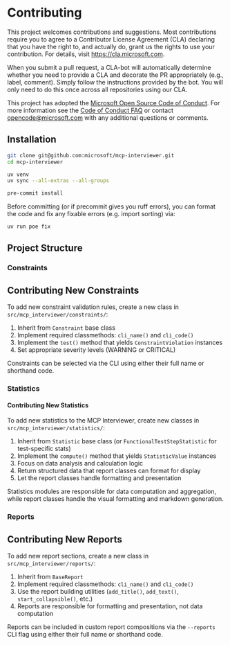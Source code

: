 # Contributing

This project welcomes contributions and suggestions. Most contributions require you to
agree to a Contributor License Agreement (CLA) declaring that you have the right to,
and actually do, grant us the rights to use your contribution. For details, visit
https://cla.microsoft.com.

When you submit a pull request, a CLA-bot will automatically determine whether you need
to provide a CLA and decorate the PR appropriately (e.g., label, comment). Simply follow the
instructions provided by the bot. You will only need to do this once across all repositories using our CLA.

This project has adopted the [Microsoft Open Source Code of Conduct](https://opensource.microsoft.com/codeofconduct/).
For more information see the [Code of Conduct FAQ](https://opensource.microsoft.com/codeofconduct/faq/)
or contact [opencode@microsoft.com](mailto:opencode@microsoft.com) with any additional questions or comments.

## Installation

```bash
git clone git@github.com:microsoft/mcp-interviewer.git
cd mcp-interviewer

uv venv
uv sync --all-extras --all-groups

pre-commit install
```

Before committing (or if precommit gives you ruff errors), you can format the code and fix any fixable errors (e.g. import sorting) via:

```bash
uv run poe fix
```

## Project Structure

### Constraints

## Contributing New Constraints

To add new constraint validation rules, create a new class in `src/mcp_interviewer/constraints/`:

1. Inherit from `Constraint` base class
2. Implement required classmethods: `cli_name()` and `cli_code()`
3. Implement the `test()` method that yields `ConstraintViolation` instances
4. Set appropriate severity levels (WARNING or CRITICAL)

Constraints can be selected via the CLI using either their full name or shorthand code.

### Statistics

#### Contributing New Statistics

To add new statistics to the MCP Interviewer, create new classes in `src/mcp_interviewer/statistics/`:

1. Inherit from `Statistic` base class (or `FunctionalTestStepStatistic` for test-specific stats)
2. Implement the `compute()` method that yields `StatisticValue` instances
3. Focus on data analysis and calculation logic
4. Return structured data that report classes can format for display
5. Let the report classes handle formatting and presentation

Statistics modules are responsible for data computation and aggregation, while report classes handle the visual formatting and markdown generation.

### Reports

## Contributing New Reports

To add new report sections, create a new class in `src/mcp_interviewer/reports/`:

1. Inherit from `BaseReport`
2. Implement required classmethods: `cli_name()` and `cli_code()` 
3. Use the report building utilities (`add_title()`, `add_text()`, `start_collapsible()`, etc.)
4. Reports are responsible for formatting and presentation, not data computation

Reports can be included in custom report compositions via the `--reports` CLI flag using either their full name or shorthand code.
